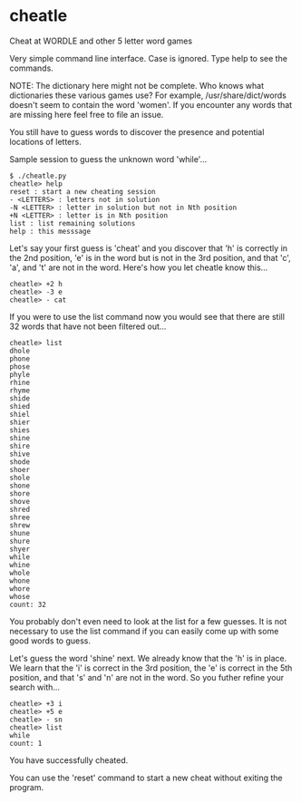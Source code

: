 # cheatle
Cheat at WORDLE and other 5 letter word games

Very simple command line interface.
Case is ignored.
Type help to see the commands.

NOTE: The dictionary here might not be complete. Who knows what
dictionaries these various games use? For example,
/usr/share/dict/words doesn't seem to contain the word 'women'. If you
encounter any words that are missing here feel free to file an issue.

You still have to guess words to discover the presence and potential
locations of letters.

Sample session to guess the unknown word 'while'...

```
$ ./cheatle.py 
cheatle> help
reset : start a new cheating session
- <LETTERS> : letters not in solution
-N <LETTER> : letter in solution but not in Nth position
+N <LETTER> : letter is in Nth position
list : list remaining solutions
help : this messsage
```

Let's say your first guess is 'cheat' and you discover that 'h' is
correctly in the 2nd position, 'e' is in the word but is not in the
3rd position, and that 'c', 'a', and 't' are not in the word. Here's
how you let cheatle know this...

```
cheatle> +2 h
cheatle> -3 e
cheatle> - cat
```

If you were to use the list command now you would see that there are
still 32 words that have not been filtered out...

```
cheatle> list
dhole
phone
phose
phyle
rhine
rhyme
shide
shied
shiel
shier
shies
shine
shire
shive
shode
shoer
shole
shone
shore
shove
shred
shree
shrew
shune
shure
shyer
while
whine
whole
whone
whore
whose
count: 32
```

You probably don't even need to look at the list for a few guesses. It
is not necessary to use the list command if you can easily come up
with some good words to guess.

Let's guess the word 'shine' next. We already know that the 'h' is in
place. We learn that the 'i' is correct in the 3rd position, the 'e'
is correct in the 5th position, and that 's' and 'n' are not in the
word. So you futher refine your search with...

```
cheatle> +3 i
cheatle> +5 e
cheatle> - sn
cheatle> list
while
count: 1
```

You have successfully cheated.

You can use the 'reset' command to start a new cheat without exiting
the program.
